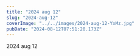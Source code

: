 ```yaml
---
title: "2024 aug 12"
slug: "2024-aug-12"
coverImage: "../../images/2024-aug-12-YxMz.jpg"
pubDate: "2024-08-12T07:51:20.173Z"
---
```


2024 aug 12
